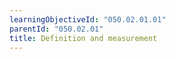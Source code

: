 ```yaml
---
learningObjectiveId: "050.02.01.01"
parentId: "050.02.01"
title: Definition and measurement
---
```

